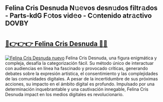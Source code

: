 ## Felina Cris Desnuda N𝚞𝚎vos desn𝚞dos filtr𝚊dos - Parts-kdG F𝚘tos vid𝚎o - C𝚘ntenido atr𝚊ctivo DOVBY

# <h2><a href="http://mb96qi.tromn.icu/?c=Felina+Cris+Desnuda">🔗👉👉👉 Felina Cris Desnuda 🔗🔗</a></h2>

[![Felina Cris Desnuda nuevo](https://i.imgur.com/pEAQMta.gif)](http://mb96qi.tromn.icu/?c=Felina+Cris+Desnuda)
Felina Cris Desnuda, una figura enigmática y compleja, desafía la categorización fácil. Su método único de interactuar con audiencias en línea ha fascinado y provocado críticas, generando debates sobre la expresión artística, el consentimiento y las complejidades de las comunidades digitales. A pesar de la incertidumbre de sus próximas acciones, su impacto en el ámbito digital es profundo. Impulsado por una determinación inquebrantable y una cautivación innegable, Felina Cris Desnuda impact en los medios digitales es revolucionario.
